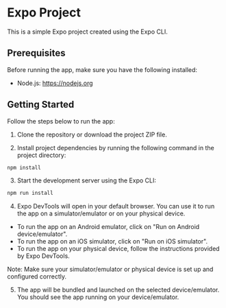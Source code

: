 # Expo Project

This is a simple Expo project created using the Expo CLI.

## Prerequisites

Before running the app, make sure you have the following installed:

- Node.js: https://nodejs.org

## Getting Started

Follow the steps below to run the app:

1. Clone the repository or download the project ZIP file.

2. Install project dependencies by running the following command in the project directory:

```bash
npm install
```

3. Start the development server using the Expo CLI:

```bash
npm run install
```

4. Expo DevTools will open in your default browser. You can use it to run the app on a simulator/emulator or on your physical device.

- To run the app on an Android emulator, click on "Run on Android device/emulator".
- To run the app on an iOS simulator, click on "Run on iOS simulator".
- To run the app on your physical device, follow the instructions provided by Expo DevTools.

Note: Make sure your simulator/emulator or physical device is set up and configured correctly.

5. The app will be bundled and launched on the selected device/emulator. You should see the app running on your device/emulator.
